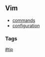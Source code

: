 ## Vim

- [commands](commands/commands.md)
- [configuration](configuration/configuration.md)

### Tags
[#tip](../tips.md)  